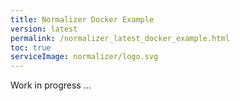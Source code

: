 ```yaml
---
title: Normalizer Docker Example
version: latest
permalink: /normalizer_latest_docker_example.html
toc: true
serviceImage: normalizer/logo.svg
---
```


Work in progress ...
